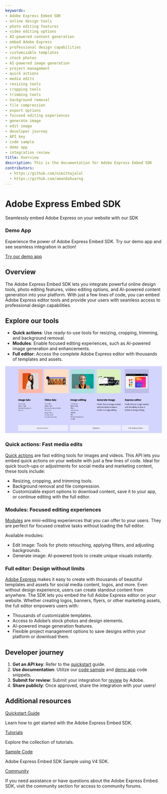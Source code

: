 ```yaml
---
keywords:
- Adobe Express Embed SDK
- online design tools
- photo editing features
- video editing options
- AI-powered content generation
- embed Adobe Express
- professional design capabilities
- customizable templates
- stock photos
- AI-powered image generation
- project management
- quick actions
- media edits
- resizing tools
- cropping tools
- trimming tools
- background removal
- file compression
- export options
- focused editing experiences
- generate image
- edit image
- developer journey
- API key
- code sample
- demo app
- integration review
title: Overview
description: This is the documentation for Adobe Express Embed SDK
contributors:
  - https://github.com/nimithajalal
  - https://github.com/amandahuarng
---
```

<Hero slots="heading, text" background="rgb(138, 43, 226)"/>

# Adobe Express Embed SDK

Seamlessly embed Adobe Express on your website with our SDK

<AnnouncementBlock slots="heading, text, button"/>

### Demo App

Experience the power of Adobe Express Embed SDK. Try our demo app and see seamless integration in action!

[Try our demo app](https://demo.expressembed.com/)

## Overview

The Adobe Express Embed SDK lets you integrate powerful online design tools, photo editing features, video editing options, and AI-powered content generation into your platform. With just a few lines of code, you can embed Adobe Express editor tools and provide your users with seamless access to professional design capabilities.

## Explore our tools

- **Quick actions**: Use ready-to-use tools for resizing, cropping, trimming, and background removal.
- **Modules**: Enable focused editing experiences, such as AI-powered image generation and enhancements.
- **Full editor**: Access the complete Adobe Express editor with thousands of templates and assets.

![Overview illustration](./images/overview_illustration.png)

### Quick actions: Fast media edits

[Quick actions](https://www.adobe.com/express/feature/quick-actions) are fast editing tools for images and videos. This API lets you embed quick actions on your website with just a few lines of code. Ideal for quick touch-ups or adjustments for social media and marketing content, these tools include:

- Resizing, cropping, and trimming tools.
- Background removal and file compression.
- Customizable export options to download content, save it to your app, or continue editing with the full editor.

### Modules: Focused editing experiences

[Modules](../guides/modules/index.md) are mini-editing experiences that you can offer to your users. They are perfect for focused creative tasks without loading the full editor.

Available modules:

- Edit image: Tools for photo retouching, applying filters, and adjusting backgrounds.
- Generate image: AI-powered tools to create unique visuals instantly.

### Full editor: Design without limits

[Adobe Express](https://adobe.com/express) makes it easy to create with thousands of beautiful templates and assets for social media content, logos, and more. Even without design experience, users can create standout content from anywhere. The SDK lets you embed the full Adobe Express editor on your website. Whether creating logos, banners, flyers, or other marketing assets, the full editor empowers users with:

- Thousands of customizable templates.
- Access to Adobe’s stock photos and design elements.
- AI-powered image generation features.
- Flexible project management options to save designs within your platform or download them.

## Developer journey

1. **Get an API key**: Refer to the [quickstart](./quickstart/index.md) guide.
2. **Use documentation**: Utilize our [code sample](https://github.com/AdobeDocs/cc-everywhere/tree/main/v4-sample/sample.md) and [demo app](https://demo.expressembed.com/) code snippets.
3. **Submit for review**: Submit your integration for [review](./review/index.md) by Adobe.
4. **Share publicly**: Once approved, share the integration with your users!

## Additional resources

<DiscoverBlock slots="link, text"/>

[Quickstart Guide](../guides/quickstart/)

Learn how to get started with the Adobe Express Embed SDK.

<DiscoverBlock slots="link, text"/>

[Tutorials](..//guides/tutorials/)

Explore the collection of tutorials.

<DiscoverBlock slots="link, text"/>

[Sample Code](https://github.com/AdobeDocs/cc-everywhere/tree/main/v4-sample)

Adobe Express Embed SDK Sample using V4 SDK.

<DiscoverBlock slots="link, text"/>

[Community](https://developer.adobe.com/express/community)

If you need assistance or have questions about the Adobe Express Embed SDK, visit the community section for access to community forums.

